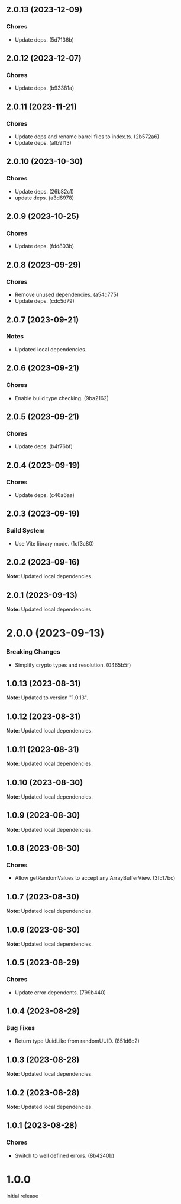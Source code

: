 ## 2.0.13 (2023-12-09)

### Chores

- Update deps. (5d7136b)

## 2.0.12 (2023-12-07)

### Chores

- Update deps. (b93381a)

## 2.0.11 (2023-11-21)

### Chores

- Update deps and rename barrel files to index.ts. (2b572a6)
- Update deps. (afb9f13)

## 2.0.10 (2023-10-30)

### Chores

- Update deps. (26b82c1)
- update deps. (a3d6978)

## 2.0.9 (2023-10-25)

### Chores

- Update deps. (fdd803b)

## 2.0.8 (2023-09-29)

### Chores

- Remove unused dependencies. (a54c775)
- Update deps. (cdc5d79)

## 2.0.7 (2023-09-21)

### Notes

- Updated local dependencies.

## 2.0.6 (2023-09-21)

### Chores

- Enable build type checking. (9ba2162)

## 2.0.5 (2023-09-21)

### Chores

- Update deps. (b4f76bf)

## 2.0.4 (2023-09-19)

### Chores

- Update deps. (c46a6aa)

## 2.0.3 (2023-09-19)

### Build System

- Use Vite library mode. (1cf3c80)

## 2.0.2 (2023-09-16)

**Note**: Updated local dependencies.

## 2.0.1 (2023-09-13)

**Note**: Updated local dependencies.

# 2.0.0 (2023-09-13)

### Breaking Changes

- Simplify crypto types and resolution. (0465b5f)

## 1.0.13 (2023-08-31)

**Note**: Updated to version "1.0.13".

## 1.0.12 (2023-08-31)

**Note**: Updated local dependencies.

## 1.0.11 (2023-08-31)

**Note**: Updated local dependencies.

## 1.0.10 (2023-08-30)

**Note**: Updated local dependencies.

## 1.0.9 (2023-08-30)

**Note**: Updated local dependencies.

## 1.0.8 (2023-08-30)

### Chores

- Allow getRandomValues to accept any ArrayBufferView. (3fc17bc)

## 1.0.7 (2023-08-30)

**Note**: Updated local dependencies.

## 1.0.6 (2023-08-30)

**Note**: Updated local dependencies.

## 1.0.5 (2023-08-29)

### Chores

- Update error dependents. (799b440)

## 1.0.4 (2023-08-29)

### Bug Fixes

- Return type UuidLike from randomUUID. (851d6c2)

## 1.0.3 (2023-08-28)

**Note**: Updated local dependencies.

## 1.0.2 (2023-08-28)

**Note**: Updated local dependencies.

## 1.0.1 (2023-08-28)

### Chores

- Switch to well defined errors. (8b4240b)

# 1.0.0

Initial release

